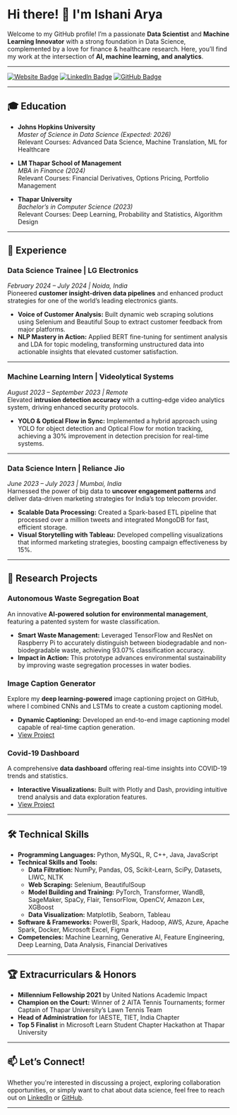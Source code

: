 # Hi there! 👋 I'm Ishani Arya

Welcome to my GitHub profile! I’m a passionate **Data Scientist** and **Machine Learning Innovator** with a strong foundation in Data Science, complemented by a love for finance & healthcare research. Here, you’ll find my work at the intersection of **AI, machine learning, and analytics**.

---

[![Website Badge](https://img.shields.io/badge/Website-YourWebsiteURL-blue)](https://ishani-arya.netlify.app/) [![LinkedIn Badge](https://img.shields.io/badge/LinkedIn-IshaniArya-blue)](https://linkedin.com/in/ishani-arya) [![GitHub Badge](https://img.shields.io/badge/GitHub-ishani2202-blue)](https://github.com/ishani2202)

---

## 🎓 Education

- **Johns Hopkins University**  
  *Master of Science in Data Science (Expected: 2026)*  
  Relevant Courses: Advanced Data Science, Machine Translation, ML for Healthcare

- **LM Thapar School of Management**  
  *MBA in Finance (2024)*  
  Relevant Courses: Financial Derivatives, Options Pricing, Portfolio Management

- **Thapar University**  
  *Bachelor’s in Computer Science (2023)*  
  Relevant Courses: Deep Learning, Probability and Statistics, Algorithm Design

---

## 💼 Experience

### Data Science Trainee | LG Electronics  
*February 2024 – July 2024 | Noida, India*  
Pioneered **customer insight-driven data pipelines** and enhanced product strategies for one of the world’s leading electronics giants.

- **Voice of Customer Analysis:** Built dynamic web scraping solutions using Selenium and Beautiful Soup to extract customer feedback from major platforms.
- **NLP Mastery in Action:** Applied BERT fine-tuning for sentiment analysis and LDA for topic modeling, transforming unstructured data into actionable insights that elevated customer satisfaction.

---

### Machine Learning Intern | Videolytical Systems  
*August 2023 – September 2023 | Remote*  
Elevated **intrusion detection accuracy** with a cutting-edge video analytics system, driving enhanced security protocols.

- **YOLO & Optical Flow in Sync:** Implemented a hybrid approach using YOLO for object detection and Optical Flow for motion tracking, achieving a 30% improvement in detection precision for real-time systems.

---

### Data Science Intern | Reliance Jio  
*June 2023 – July 2023 | Mumbai, India*  
Harnessed the power of big data to **uncover engagement patterns** and deliver data-driven marketing strategies for India’s top telecom provider.

- **Scalable Data Processing:** Created a Spark-based ETL pipeline that processed over a million tweets and integrated MongoDB for fast, efficient storage.
- **Visual Storytelling with Tableau:** Developed compelling visualizations that informed marketing strategies, boosting campaign effectiveness by 15%.

---

## 🔬 Research Projects

### Autonomous Waste Segregation Boat  
An innovative **AI-powered solution for environmental management**, featuring a patented system for waste classification.

- **Smart Waste Management:** Leveraged TensorFlow and ResNet on Raspberry Pi to accurately distinguish between biodegradable and non-biodegradable waste, achieving 93.07% classification accuracy.
- **Impact in Action:** This prototype advances environmental sustainability by improving waste segregation processes in water bodies.

### Image Caption Generator  
Explore my **deep learning-powered** image captioning project on GitHub, where I combined CNNs and LSTMs to create a custom captioning model.

- **Dynamic Captioning:** Developed an end-to-end image captioning model capable of real-time caption generation.  
- [View Project](https://github.com/ishani2202/ImageCaptionGenerator)

### Covid-19 Dashboard  
A comprehensive **data dashboard** offering real-time insights into COVID-19 trends and statistics.

- **Interactive Visualizations:** Built with Plotly and Dash, providing intuitive trend analysis and data exploration features.  
- [View Project](https://github.com/ishani2202/Covid19_Dashboard)

---

## 🛠️ Technical Skills

- **Programming Languages:** Python, MySQL, R, C++, Java, JavaScript  
- **Technical Skills and Tools:**  
  - **Data Filtration:** NumPy, Pandas, OS, Scikit-Learn, SciPy, Datasets, LIWC, NLTK  
  - **Web Scraping:** Selenium, BeautifulSoup  
  - **Model Building and Training:** PyTorch, Transformer, WandB, SageMaker, SpaCy, Flair, TensorFlow, OpenCV, Amazon Lex, XGBoost  
  - **Data Visualization:** Matplotlib, Seaborn, Tableau  
- **Software & Frameworks:** PowerBI, Spark, Hadoop, AWS, Azure, Apache Spark, Docker, Microsoft Excel, Figma  
- **Competencies:** Machine Learning, Generative AI, Feature Engineering, Deep Learning, Data Analysis, Financial Derivatives  


---

## 🏆 Extracurriculars & Honors

- **Millennium Fellowship 2021** by United Nations Academic Impact
- **Champion on the Court:** Winner of 2 AITA Tennis Tournaments; former Captain of Thapar University’s Lawn Tennis Team
- **Head of Administration** for IAESTE, TIET, India Chapter
- **Top 5 Finalist** in Microsoft Learn Student Chapter Hackathon at Thapar University

---

## 📫 Let’s Connect!

Whether you're interested in discussing a project, exploring collaboration opportunities, or simply want to chat about data science, feel free to reach out on [LinkedIn](https://linkedin.com/in/ishani-arya) or [GitHub](https://github.com/ishani2202).

---


